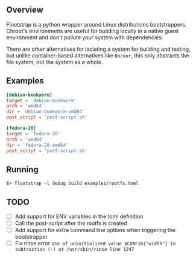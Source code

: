 ## Overview

Flootstrap is a python wrapper around Linux distributions bootstrappers.
Chroot's environments are useful for building locally in a native guest environment
and don't pollute your system with dependencies.

There are other alternatives for isolating a system for building and testing, but
unlike container-based alternatives like `Docker`, this only abstracts the file system,
not the system as a whole.

## Examples
```toml
[debian-bookworm]
target = 'debian-bookworm'
arch = 'amd64'
dir = 'debian-bookworm-amd64'
post_script = 'post-script.sh'

[fedora-28]
target = 'fedora-28'
arch = 'amd64'
dir = 'fedora-28-amd64'
post_script = 'post-script.sh'
```

## Running
```shell
$> flootstrap -l debug build examples/rootfs.toml
```

## TODO
* [ ] Add support for ENV variables in the toml definition
* [ ] Call the post-script after the rootfs is created
* [ ] Add support for extra command line options when triggering the bootstrapper
* [ ] Fix rinse error `Use of uninitialized value $CONFIG{"width"} in subtraction (-) at /usr/sbin/rinse line 1247`
